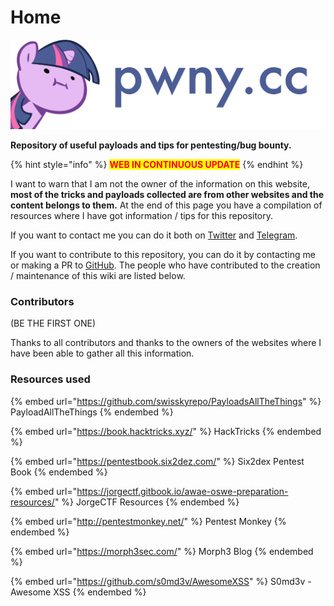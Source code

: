 # Home

![](.gitbook/assets/test2.png)

**Repository of useful payloads and tips for pentesting/bug bounty.**

{% hint style="info" %}
<mark style="color:red;">**WEB IN CONTINUOUS UPDATE**</mark>
{% endhint %}

I want to warn that I am not the owner of the information on this website, **most of the tricks and payloads collected are from other websites and the content belongs to them.** At the end of this page you have a compilation of resources where I have got information / tips for this repository.

If you want to contact me you can do it both on [Twitter](https://twitter.com/devploit) and [Telegram](https://t.me/devploit).

If you want to contribute to this repository, you can do it by contacting me or making a PR to [GitHub](https://github.com/devploit/pwny.cc). The people who have contributed to the creation / maintenance of this wiki are listed below.

### Contributors

(BE THE FIRST ONE)

Thanks to all contributors and thanks to the owners of the websites where I have been able to gather all this information.

### Resources used

{% embed url="https://github.com/swisskyrepo/PayloadsAllTheThings" %}
PayloadAllTheThings
{% endembed %}

{% embed url="https://book.hacktricks.xyz/" %}
HackTricks
{% endembed %}

{% embed url="https://pentestbook.six2dez.com/" %}
Six2dex Pentest Book
{% endembed %}

{% embed url="https://jorgectf.gitbook.io/awae-oswe-preparation-resources/" %}
JorgeCTF Resources
{% endembed %}

{% embed url="http://pentestmonkey.net/" %}
Pentest Monkey
{% endembed %}

{% embed url="https://morph3sec.com/" %}
Morph3 Blog
{% endembed %}

{% embed url="https://github.com/s0md3v/AwesomeXSS" %}
S0md3v - Awesome XSS
{% endembed %}

